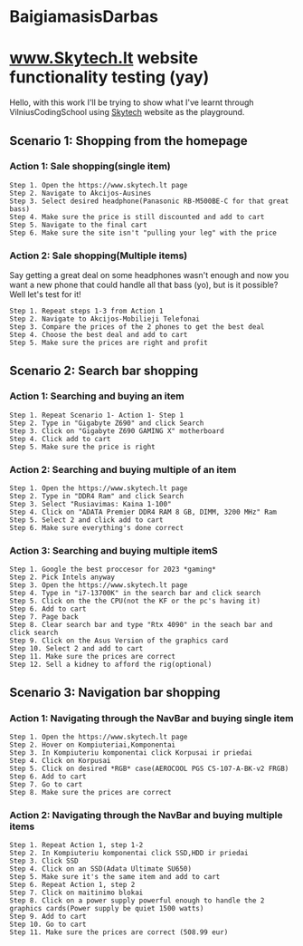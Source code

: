 # BaigiamasisDarbas

# www.Skytech.lt website functionality testing (yay)

Hello, with this work I'll be trying to show what I've learnt through VilniusCodingSchool using [Skytech](https://www.skytech.lt) website as the playground.

## Scenario 1: Shopping from the homepage

### Action 1: Sale shopping(single item)
	Step 1. Open the https://www.skytech.lt page
	Step 2. Navigate to Akcijos-Ausines
	Step 3. Select desired headphone(Panasonic RB-M500BE-C for that great bass)
	Step 4. Make sure the price is still discounted and add to cart
	Step 5. Navigate to the final cart
	Step 6. Make sure the site isn't "pulling your leg" with the price
### Action 2: Sale shopping(Multiple items)
Say getting a great deal on some headphones wasn't enough and now you want a new phone that could handle all that bass (yo), but is it possible? Well let's test for it!

	Step 1. Repeat steps 1-3 from Action 1
	Step 2. Navigate to Akcijos-Mobilieji Telefonai
	Step 3. Compare the prices of the 2 phones to get the best deal
	Step 4. Choose the best deal and add to cart
	Step 5. Make sure the prices are right and profit

## Scenario 2: Search bar shopping
### Action 1: Searching and buying an item
	Step 1. Repeat Scenario 1- Action 1- Step 1
	Step 2. Type in "Gigabyte Z690" and click Search
	Step 3. Click on "Gigabyte Z690 GAMING X" motherboard
	Step 4. Click add to cart
	Step 5. Make sure the price is right
### Action 2: Searching and buying multiple of an item
	Step 1. Open the https://www.skytech.lt page
	Step 2. Type in "DDR4 Ram" and click Search
	Step 3. Select "Rusiavimas: Kaina 1-100"
	Step 4. Click on "ADATA Premier DDR4 RAM 8 GB, DIMM, 3200 MHz" Ram
	Step 5. Select 2 and click add to cart
	Step 6. Make sure everything's done correct
### Action 3: Searching and buying multiple itemS
	Step 1. Google the best proccesor for 2023 *gaming*
	Step 2. Pick Intels anyway
	Step 3. Open the https://www.skytech.lt page
	Step 4. Type in "i7-13700K" in the search bar and click search
	Step 5. Click on the the CPU(not the KF or the pc's having it)
	Step 6. Add to cart
	Step 7. Page back
	Step 8. Clear search bar and type "Rtx 4090" in the seach bar and click search
	Step 9. Click on the Asus Version of the graphics card
	Step 10. Select 2 and add to cart
	Step 11. Make sure the prices are correct
	Step 12. Sell a kidney to afford the rig(optional)


## Scenario 3: Navigation bar shopping
### Action 1: Navigating through the NavBar and buying single item
	Step 1. Open the https://www.skytech.lt page
	Step 2. Hover on Kompiuteriai,Komponentai
	Step 3. In Kompiuteriu komponentai click Korpusai ir priedai
	Step 4. Click on Korpusai
	Step 5. Click on desired *RGB* case(AEROCOOL PGS CS-107-A-BK-v2 FRGB)
	Step 6. Add to cart
	Step 7. Go to cart
	Step 8. Make sure the prices are correct
### Action 2: Navigating through the NavBar and buying multiple items
	Step 1. Repeat Action 1, step 1-2
	Step 2. In Kompiuteriu komponentai click SSD,HDD ir priedai
	Step 3. Click SSD
	Step 4. Click on an SSD(Adata Ultimate SU650)
	Step 5. Make sure it's the same item and add to cart
	Step 6. Repeat Action 1, step 2
	Step 7. Click on maitinimo blokai
	Step 8. Click on a power supply powerful enough to handle the 2 graphics cards(Power supply be quiet 1500 watts)
	Step 9. Add to cart
	Step 10. Go to cart
	Step 11. Make sure the prices are correct (508.99 eur)
